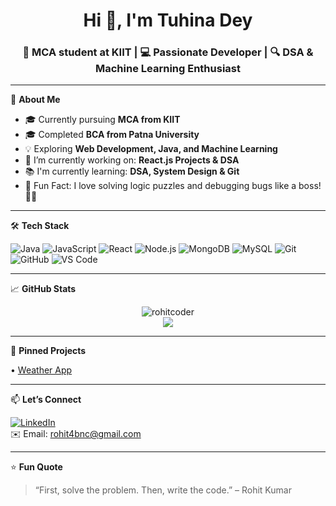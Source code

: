 <h1 align="center">Hi 👋, I'm Tuhina Dey</h1>
<h3 align="center">🚀 MCA student at KIIT | 💻 Passionate Developer | 🔍 DSA & Machine Learning Enthusiast</h3>

---

🌟 **About Me**

- 🎓 Currently pursuing **MCA from KIIT**
- 🎓 Completed **BCA from Patna University**
- 💡 Exploring **Web Development, Java, and Machine Learning**
- 🔭 I’m currently working on: **React.js Projects & DSA**
- 📚 I'm currently learning: **DSA, System Design & Git**
- 🧠 Fun Fact: I love solving logic puzzles and debugging bugs like a boss! 🐛🔧

---

🛠️ **Tech Stack**

![Java](https://img.shields.io/badge/-Java-333333?style=flat&logo=java)
![JavaScript](https://img.shields.io/badge/-JavaScript-333333?style=flat&logo=javascript)
![React](https://img.shields.io/badge/-React-333333?style=flat&logo=react)
![Node.js](https://img.shields.io/badge/-Node.js-333333?style=flat&logo=node.js)
![MongoDB](https://img.shields.io/badge/-MongoDB-333333?style=flat&logo=mongodb)
![MySQL](https://img.shields.io/badge/-MySQL-333333?style=flat&logo=mysql)
![Git](https://img.shields.io/badge/-Git-333333?style=flat&logo=git)
![GitHub](https://img.shields.io/badge/-GitHub-333333?style=flat&logo=github)
![VS Code](https://img.shields.io/badge/-VS%20Code-333333?style=flat&logo=visual-studio-code)

---

📈 **GitHub Stats**

<p align="center">
  <img src="https://github-readme-stats.vercel.app/api?username=rohitcoder&show_icons=true&theme=radical" alt="rohitcoder" />
  <br />
  <img src="https://streak-stats.demolab.com/?user=rohitcoder&theme=radical" />
</p>

---

📌 **Pinned Projects**

• [Weather App](https://rohitc154.github.io/Weather_Status/)

---

📫 **Let’s Connect**

[![LinkedIn](https://img.shields.io/badge/-Rohit%20Kumar-blue?style=flat-square&logo=Linkedin&logoColor=white&link=https://linkedin.com/in/your-link)](https://linkedin.com/in/your-link)  
✉️ Email: [rohit4bnc@gmail.com](mailto:rohit4bnc@gmail.com)

---

⭐ **Fun Quote**

> “First, solve the problem. Then, write the code.” – Rohit Kumar



<!--
**rohitc154/rohitc154** is a ✨ _special_ ✨ repository because its `README.md` (this file) appears on your GitHub profile.

Here are some ideas to get you started:

- 🔭 I’m currently working on ...
- 🌱 I’m currently learning ...
- 👯 I’m looking to collaborate on ...
- 🤔 I’m looking for help with ...
- 💬 Ask me about ...
- 📫 How to reach me: ...
- 😄 Pronouns: ...
- ⚡ Fun fact: ...
-->
